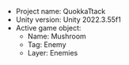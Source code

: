 <!-- UNITY CODE ASSIST INSTRUCTIONS START -->
- Project name: QuokkaTtack
- Unity version: Unity 2022.3.55f1
- Active game object:
  - Name: Mushroom
  - Tag: Enemy
  - Layer: Enemies
<!-- UNITY CODE ASSIST INSTRUCTIONS END -->
